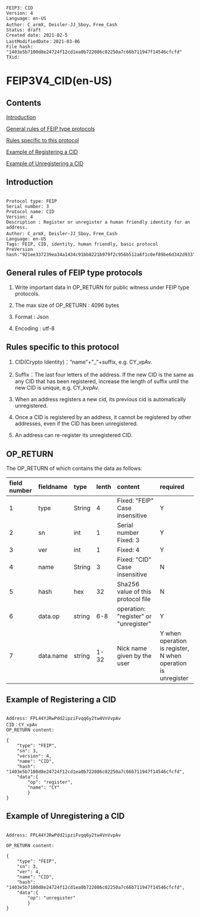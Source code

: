 ```
FEIP3: CID
Version: 4
Language: en-US
Author: C_armX, Deisler-JJ_Sboy，Free_Cash
Status: draft
Created date: 2021-02-5
LastModifiedDate：2021-03-06
File hash: "1403e5b7100d8e24724f12cd1ea0b722086c02250a7c66b711947f14546cfcfd"
TXid: 
```

# FEIP3V4_CID(en-US)

## Contents

[Introduction](#introduction)

[General rules of FEIP type protocols](#general-rules-of-feip-type-protocols)

[Rules specific to this protocol](#rules-specific-to-this-protocol)

[Example of Registering a CID](#example-of-registering-a-cid)

[Example of Unregistering a CID](#example-of-unregistering-a-cid)



## Introduction

```

Protocol type: FEIP
Serial number: 3
Protocol name: CID
Version: 4
Description : Register or unregister a human friendly identity for an address.
Author: C_armX, Deisler-JJ_Sboy，Free_Cash
Language: en-US
Tags: FEIP, CID, identity, human friendly, basic protocol
PreVersion hash:"921ee337239ea34a1434c91bb8221b979f2c956b512a6f1c0ef89be6d342d933"

```

## General rules of FEIP type protocols

1. Write important data in OP_RETURN for public witness under FEIP type protocols.

2. The max size of OP_RETURN : 4096 bytes

3. Format : Json

4. Encoding : utf-8


## Rules specific to this protocol

1. CID(Crypto Identity)：“name"+"_"+suffix, e.g. CY_vpAv.

2. Suffix：The last four letters of the address. If the new CID is the same as any CID that has been registered, increase the length of suffix until the new CID is unique, e.g. CY_kvpAv.

3. When an address registers a new cid, its previous cid is automatically unregistered.

4. Once a CID is registered by an address, it cannot be registered by other addresses, even if the CID has been unregistered.

5. An address can re-register its unregistered CID.



## OP_RETURN

The OP_RETURN of which contains the data as follows:

|field number|fieldname|type|lenth|content|required|
|:----|:----|:----|:----|:----|:----|
|1|type|String|4|Fixed: "FEIP"<br>Case insensitive|Y|
|2|sn|int|1|Serial number<br>Fixed: 3|Y|
|3|ver|int|1|Fixed: 4|Y|
|4|name|String|3|Fixed: "CID"<br>Case insensitive|N|
|5|hash|hex|32|Sha256 value of this protocol file|N|
|6|data.op|string|6-8|operation: "register" or "unregister"|Y|
|7|data.name|string|1-32|Nick name given by the user|Y when operation is register,<br>N when operation is unregister|


## Example of Registering a CID
```

Address: FPL44YJRwPdd2ipziFvqq6y2tw4VnVvpAv
CID：CY_vpAv
OP_RETURN content:

{
    "type": "FEIP",
    "sn": 3,
    "version": 4,
    "name": "CID",
    "hash": "1403e5b7100d8e24724f12cd1ea0b722086c02250a7c66b711947f14546cfcfd",
    "data":{
        "op": "register",
        "name": "CY"
        }
}

```

## Example of Unregistering a CID
```

Address: FPL44YJRwPdd2ipziFvqq6y2tw4VnVvpAv

OP_RETURN content:

{
    "type": "FEIP",
    "sn": 3,
    "ver": 4,
    "name": "CID",
    "hash": "1403e5b7100d8e24724f12cd1ea0b722086c02250a7c66b711947f14546cfcfd",
    "data":{
        "op": "unregister"
        }
}

```
